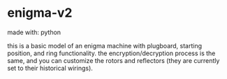 # enigma-v2

made with: python

this is a basic model of an enigma machine with plugboard, starting position, and ring functionality. the encryption/decryption process is the same, and you can customize the rotors and reflectors (they are currently set to their historical wirings).